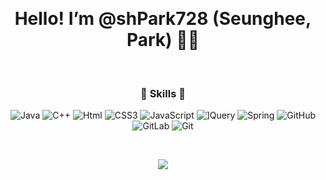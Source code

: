  
 
 
<h1 align="center"> Hello! I’m @shPark728 (Seunghee, Park) 👋🏻 </h1>
   

<h3 align="center"> 🪬 Skills 🪬 </h3>
<p align="center">
<img alt="Java" src ="https://img.shields.io/badge/Java-007396.svg?&style=for-the-badge&logo=Java&logoColor=white"/> <img alt="C++" src ="https://img.shields.io/badge/C++-00599C.svg?&style=for-the-badge&logo=C++&logoColor=white"/> <img alt="Html" src 
="https://img.shields.io/badge/HTML-E34F26.svg?&style=for-the-badge&logo=HTML5&logoColor=white"/> <img alt="CSS3" src
="https://img.shields.io/badge/CSS3-FF9933.svg?&style=for-the-badge&logo=CSS3&logoColor=white"/> <img alt="JavaScript" src
="https://img.shields.io/badge/JavaScript-F7DF1E.svg?&style=for-the-badge&logo=JavaScript&logoColor=white"/> <img alt="]Query" src
="https://img.shields.io/badge/]Query-31A8FF.svg?&style=for-the-badge&logo=]Query&logoColor=white"/> <img alt="Spring" src
="https://img.shields.io/badge/Spring-6DB33F.svg?&style=for-the-badge&logo=Spring&logoColor=white"/> <img alt="GitHub" src
="https://img.shields.io/badge/GitHub-181717.svg?&style=for-the-badge&logo=GitHub&logoColor=white"/> <img alt="GitLab" src
="https://img.shields.io/badge/GitLab-FC6D26.svg?&style=for-the-badge&logo=GitLab&logoColor=white"/> <img alt="Git" src
="https://img.shields.io/badge/Git-F05032.svg?&style=for-the-badge&logo=Git&logoColor=white"/>
</p>
 
 
 
<p align="center">
<a href="https://hits.seeyoufarm.com"><img src="https://hits.seeyoufarm.com/api/count/incr/badge.svg?url=https%3A%2F%2Fgithub.com%2FshPark728&count_bg=%2379C83D&title_bg=%23555555&icon=&icon_color=%23E7E7E7&title=hits&edge_flat=false"/></a>
 </p>

